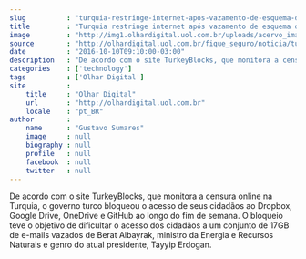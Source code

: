 ```yaml
---
slug          : "turquia-restringe-internet-apos-vazamento-de-esquema-de-controle-da-midia"
title         : "Turquia restringe internet após vazamento de esquema de controle da mídia"
image         : "http://img1.olhardigital.uol.com.br/uploads/acervo_imagens/2016/08/20160824120350_660_420.jpg"
source        : "http://olhardigital.uol.com.br/fique_seguro/noticia/turquia-bloqueia-internet-apos-vazamento-de-esquema-de-controle-da-midia/62908"
date          : "2016-10-10T09:10:00-03:00"
description   : "De acordo com o site TurkeyBlocks, que monitora a censura online na Turquia, o governo turco bloqueou o acesso de seus cidadãos ao Dropbox, Google Drive, OneDrive e GitHub ao longo do fim de semana. O bloqueio teve o objetivo de dificultar o acesso dos cidadãos a um conjunto de 17GB de e-mails vazados de Berat Albayrak, ministro da Energia e Recursos Naturais e genro do atual presidente, Tayyip Erdogan."
categories    : ['technology']
tags          : ['Olhar Digital']
site          :
    title     : "Olhar Digital"
    url       : "http://olhardigital.uol.com.br"
    locale    : "pt_BR"
author        :
    name      : "Gustavo Sumares"
    image     : null
    biography : null
    profile   : null
    facebook  : null
    twitter   : null
---
```


De acordo com o site TurkeyBlocks, que monitora a censura online na Turquia, o governo turco bloqueou o acesso de seus cidadãos ao Dropbox, Google Drive, OneDrive e GitHub ao longo do fim de semana. O bloqueio teve o objetivo de dificultar o acesso dos cidadãos a um conjunto de 17GB de e-mails vazados de Berat Albayrak, ministro da Energia e Recursos Naturais e genro do atual presidente, Tayyip Erdogan.
